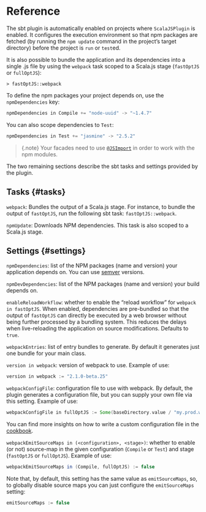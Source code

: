 # Reference

The sbt plugin is automatically enabled on projects where `ScalaJSPlugin` is enabled. It configures the
execution environment so that npm packages are fetched (by running the `npm update` command in the project’s
target directory) before the project is `run` or `test`ed.

It is also possible to bundle the application and its dependencies into a single .js file by using
the `webpack` task scoped to a Scala.js stage (`fastOptJS` or `fullOptJS`):

~~~
> fastOptJS::webpack
~~~

To define the npm packages your project depends on, use the `npmDependencies` key:

~~~ scala
npmDependencies in Compile += "node-uuid" -> "~1.4.7"
~~~

You can also scope dependencies to `Test`:

~~~ scala
npmDependencies in Test += "jasmine" -> "2.5.2"
~~~

> {.note}
> Your facades need to use
> [`@JSImport`](https://www.scala-js.org/doc/interoperability/facade-types.html#a-nameimporta-imports-from-other-javascript-modules)
> in order to work with the npm modules.

The two remaining sections describe the sbt tasks and settings provided by the plugin.

## Tasks {#tasks}

`webpack`: Bundles the output of a Scala.js stage. For instance, to bundle the
output of `fastOptJS`, run the following sbt task: `fastOptJS::webpack`.

`npmUpdate`: Downloads NPM dependencies. This task is also scoped to a Scala.js stage.

## Settings {#settings}

`npmDependencies`: list of the NPM packages (name and version) your application depends on.
You can use [semver](https://docs.npmjs.com/misc/semver) versions.

`npmDevDependencies`: list of the NPM packages (name and version) your build depends on.

`enableReloadWorkflow`: whether to enable the “reload workflow” for `webpack in fastOptJS`.
When enabled, dependencies are pre-bundled so that the output of `fastOptJS` can directly
be executed by a web browser without being further processed by a bundling system. This
reduces the delays when live-reloading the application on source modifications. Defaults
to `true`.

`webpackEntries`: list of entry bundles to generate. By default it generates just one bundle
for your main class.

`version in webpack`: version of webpack to use. Example of use:

~~~ scala
version in webpack := "2.1.0-beta.25"
~~~

`webpackConfigFile`: configuration file to use with webpack. By default, the plugin generates a
configuration file, but you can supply your own file via this setting. Example of use:

~~~ scala
webpackConfigFile in fullOptJS := Some(baseDirectory.value / "my.prod.webpack.config.js")
~~~

You can find more insights on how to write a custom configuration file in the [cookbook](cookbook.md#custom-config).

`webpackEmitSourceMaps in (<configuration>, <stage>)`: whether to enable (or not) source-map in
the given configuration (`Compile` or `Test`) and stage (`fastOptJS` or `fullOptJS`). Example
of use:

~~~ scala
webpackEmitSourceMaps in (Compile, fullOptJS) := false
~~~

Note that, by default, this setting has the same value as `emitSourceMaps`, so, to globally
disable source maps you can just configure the `emitSourceMaps` setting:

~~~ scala
emitSourceMaps := false
~~~